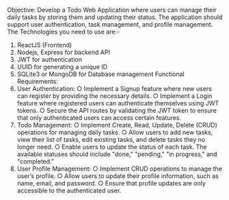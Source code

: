 Objective:
Develop a Todo Web Application where users can manage their daily tasks by storing
them and updating their status. The application should support user authentication, task
management, and profile management.
The Technologies you need to use are:-
1. ReactJS (Frontend)
2. Nodejs, Express for backend API
3. JWT for authentication
4. UUID for generating a unique ID
5. SQLite3 or MongoDB for Database management
Functional Requirements:
1. User Authentication:
○ Implement a Signup feature where new users can register by providing the
necessary details.
○ Implement a Login feature where registered users can authenticate
themselves using JWT tokens.
○ Secure the API routes by validating the JWT token to ensure that only
authenticated users can access certain features.
2. Todo Management:
○ Implement Create, Read, Update, Delete (CRUD) operations for managing
daily tasks.
○ Allow users to add new tasks, view their list of tasks, edit existing tasks,
and delete tasks they no longer need.
○ Enable users to update the status of each task. The available statuses
should include "done," "pending," "in progress," and "completed."
3. User Profile Management:
○ Implement CRUD operations to manage the user’s profile.
○ Allow users to update their profile information, such as name, email, and
password.
○ Ensure that profile updates are only accessible to the authenticated user.
